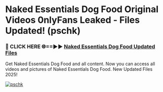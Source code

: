 # Naked Essentials Dog Food Original Videos 0nlyFans Leaked - Files Updated! (pschk)

<h3>🔴 CLICK HERE 🌐==►► <a href="https://tinyurl.com/up5wt9bj" rel="nofollow">Naked Essentials Dog Food Updated Files</a></h3>

Get Naked Essentials Dog Food and all content. Now you can access all videos and pictures of Naked Essentials Dog Food. New Updated Files 2025!

[![pschk](https://i.imgur.com/ABiUzMV.gif)](https://tinyurl.com/up5wt9bj)

